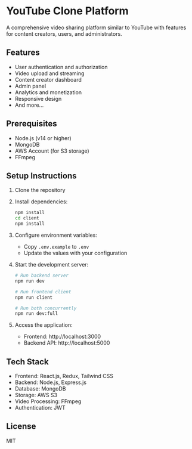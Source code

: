 # YouTube Clone Platform

A comprehensive video sharing platform similar to YouTube with features for content creators, users, and administrators.

## Features

- User authentication and authorization
- Video upload and streaming
- Content creator dashboard
- Admin panel
- Analytics and monetization
- Responsive design
- And more...

## Prerequisites

- Node.js (v14 or higher)
- MongoDB
- AWS Account (for S3 storage)
- FFmpeg

## Setup Instructions

1. Clone the repository
2. Install dependencies:
   ```bash
   npm install
   cd client
   npm install
   ```

3. Configure environment variables:
   - Copy `.env.example` to `.env`
   - Update the values with your configuration

4. Start the development server:
   ```bash
   # Run backend server
   npm run dev
   
   # Run frontend client
   npm run client
   
   # Run both concurrently
   npm run dev:full
   ```

5. Access the application:
   - Frontend: http://localhost:3000
   - Backend API: http://localhost:5000

## Tech Stack

- Frontend: React.js, Redux, Tailwind CSS
- Backend: Node.js, Express.js
- Database: MongoDB
- Storage: AWS S3
- Video Processing: FFmpeg
- Authentication: JWT

## License

MIT
